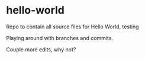 # hello-world
Repo to contain all source files for Hello World, testing

Playing around with branches and commits.

Couple more edits, why not?
